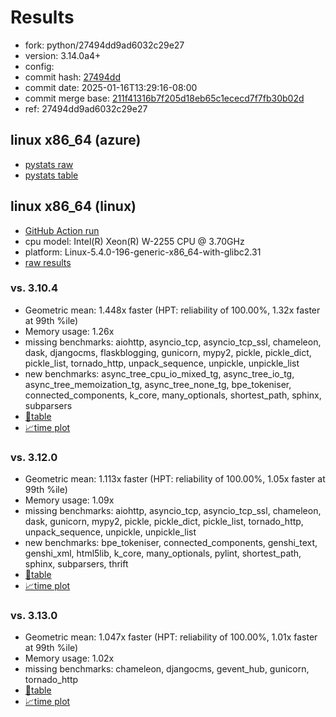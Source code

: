 # Results

- fork: python/27494dd9ad6032c29e27
- version: 3.14.0a4+
- config: 
- commit hash: [27494dd](https://github.com/python/cpython/commit/27494dd)
- commit date: 2025-01-16T13:29:16-08:00
- commit merge base: [211f41316b7f205d18eb65c1ececd7f7fb30b02d](https://github.com/python/cpython/commit/211f41316b7f205d18eb65c1ececd7f7fb30b02d)
- ref: 27494dd9ad6032c29e27

## linux x86_64 (azure)

- [pystats raw](bm-20250116-azure-x86_64-python-27494dd9ad6032c29e27-3.14.0a4%2B-27494dd-pystats.json)
- [pystats table](bm-20250116-azure-x86_64-python-27494dd9ad6032c29e27-3.14.0a4%2B-27494dd-pystats.md)

## linux x86_64 (linux)

- [GitHub Action run](https://github.com/faster-cpython/benchmarking/actions/runs/12819104357)
- cpu model: Intel(R) Xeon(R) W-2255 CPU @ 3.70GHz
- platform: Linux-5.4.0-196-generic-x86_64-with-glibc2.31
- [raw results](bm-20250116-linux-x86_64-python-27494dd9ad6032c29e27-3.14.0a4%2B-27494dd.json)

### vs. 3.10.4

- Geometric mean: 1.448x faster (HPT: reliability of 100.00%, 1.32x faster at 99th %ile)
- Memory usage: 1.26x
- missing benchmarks: aiohttp, asyncio_tcp, asyncio_tcp_ssl, chameleon, dask, djangocms, flaskblogging, gunicorn, mypy2, pickle, pickle_dict, pickle_list, tornado_http, unpack_sequence, unpickle, unpickle_list
- new benchmarks: async_tree_cpu_io_mixed_tg, async_tree_io_tg, async_tree_memoization_tg, async_tree_none_tg, bpe_tokeniser, connected_components, k_core, many_optionals, shortest_path, sphinx, subparsers
- [📄table](bm-20250116-linux-x86_64-python-27494dd9ad6032c29e27-3.14.0a4%2B-27494dd-vs-3.10.4.md)
- [📈time plot](bm-20250116-linux-x86_64-python-27494dd9ad6032c29e27-3.14.0a4%2B-27494dd-vs-3.10.4.svg)

### vs. 3.12.0

- Geometric mean: 1.113x faster (HPT: reliability of 100.00%, 1.05x faster at 99th %ile)
- Memory usage: 1.09x
- missing benchmarks: aiohttp, asyncio_tcp, asyncio_tcp_ssl, chameleon, dask, gunicorn, mypy2, pickle, pickle_dict, pickle_list, tornado_http, unpack_sequence, unpickle, unpickle_list
- new benchmarks: bpe_tokeniser, connected_components, genshi_text, genshi_xml, html5lib, k_core, many_optionals, pylint, shortest_path, sphinx, subparsers, thrift
- [📄table](bm-20250116-linux-x86_64-python-27494dd9ad6032c29e27-3.14.0a4%2B-27494dd-vs-3.12.0.md)
- [📈time plot](bm-20250116-linux-x86_64-python-27494dd9ad6032c29e27-3.14.0a4%2B-27494dd-vs-3.12.0.svg)

### vs. 3.13.0

- Geometric mean: 1.047x faster (HPT: reliability of 100.00%, 1.01x faster at 99th %ile)
- Memory usage: 1.02x
- missing benchmarks: chameleon, djangocms, gevent_hub, gunicorn, tornado_http
- [📄table](bm-20250116-linux-x86_64-python-27494dd9ad6032c29e27-3.14.0a4%2B-27494dd-vs-3.13.0.md)
- [📈time plot](bm-20250116-linux-x86_64-python-27494dd9ad6032c29e27-3.14.0a4%2B-27494dd-vs-3.13.0.svg)

